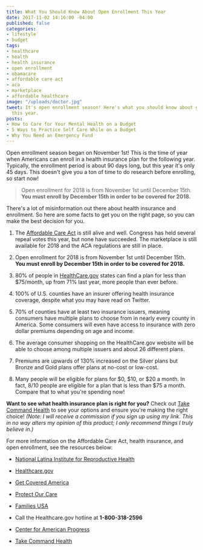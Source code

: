```yaml
---
title: What You Should Know About Open Enrollment This Year
date: 2017-11-02 14:16:00 -04:00
published: false
categories:
- lifestyle
- budget
tags:
- healthcare
- health
- health insurance
- open enrollment
- obamacare
- affordable care act
- aca
- marketplace
- affordable healthcare
image: "/uploads/doctor.jpg"
tweet: It's open enrollment season! Here's what you should know about getting insurance
  this year.
posts:
- How to Care for Your Mental Health on a Budget
- 5 Ways to Practice Self Care While on a Budget
- Why You Need an Emergency Fund
---
```


Open enrollment season began on November 1st! This is the time of year when Americans can enroll in a health insurance plan for the following year. Typically, the enrollment period is about 90 days long, but this year it's only 45 days. This doesn't give you a ton of time to do research before enrolling, so start now!

> Open enrollment for 2018 is from November 1st until December 15th. **You must enroll by December 15th in order to be covered for 2018.**

There's a lot of misinformation out there about health insurance and enrollment. So here are some facts to get you on the right page, so you can make the best decision for you. 

1. The [Affordable Care Act](https://www.healthcare.gov/glossary/affordable-care-act/) is still alive and well. Congress has held several repeal votes this year, but none have succeeded. The marketplace is still available for 2018 and the ACA regulations are still in place.

2. Open enrollment for 2018 is from November 1st until December 15th. **You must enroll by December 15th in order to be covered for 2018.**

3. 80% of people in [HealthCare.gov](http://www.healthcare.gov) states can find a plan for less than $75/month, up from 71% last year, more people than ever before.

4. 100% of U.S. counties have an insurer offering health insurance coverage, despite what you may have read on Twitter.

5. 70% of counties have at least two insurance issuers, meaning consumers have multiple plans to choose from in nearly every county in America. Some consumers will even have access to insurance with zero dollar premiums depending on age and income.

6. The average consumer shopping on the HealthCare.gov website will be able to choose among multiple issuers and about 26 different plans.

7. Premiums are upwards of 130% increased on the Silver plans but Bronze and Gold plans offer plans at no-cost or low-cost. 

8. Many people will be eligible for plans for $0, $10, or $20 a month. In fact, 8/10 people are eligible for a plan that is less than $75 a month. Compare that to what you're spending now!

**Want to see what health insurance plan is right for you?** Check out [Take Command Health](https://www.takecommandhealth.com/maggie-germano) to see your options and ensure you're making the right choice! *(Note: I will receive a commission if you sign up using my link. This in no way alters my opinion of this product; I only recommend things I truly believe in.)*

For more information on the Affordable Care Act, health insurance, and open enrollment, see the resources below:

* [National Latina Institute for Reproductive Health](http://www.latinainstitute.org/en/what-we-do/healthcare-access)

* [Healthcare.gov](https://www.healthcare.gov/) 

* [Get Covered America](https://connector.getcoveredamerica.org/en-us/widget/?original=/connector/) 

* [Protect Our Care](http://protectourcare.us/)

* [Families USA](http://familiesusa.org/blog/2017/10/open-enrollment-here-resources-get-covered)

* Call the Healthcare.gov hotline at **1-800-318-2596**

* [Center for American Progress](https://www.americanprogress.org/issues/healthcare/reports/2017/11/01/441915/health-insurance-marketplaces-offer-more-low-cost-options-than-ever-before/)

* [Take Command Health](https://www.takecommandhealth.com/)